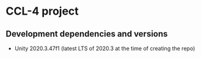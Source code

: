 # CCL-4 project

## Development dependencies and versions

- Unity 2020.3.47f1 (latest LTS of 2020.3 at the time of creating the repo)

